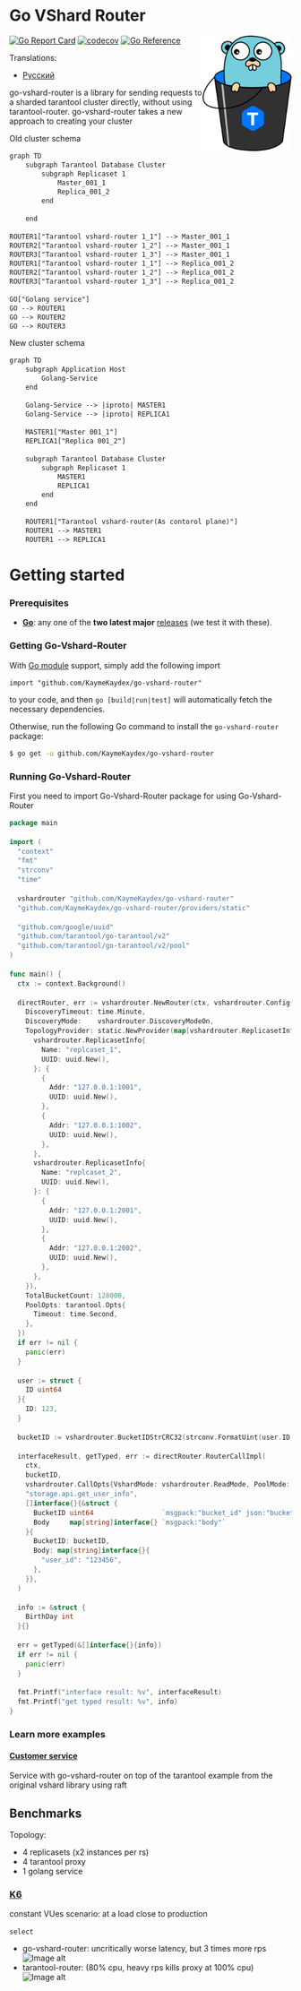 # Go VShard Router

<img align="right" width="159px" src="docs/logo.png">

[![Go Report Card](https://goreportcard.com/badge/github.com/KaymeKaydex/go-vshard-router)](https://goreportcard.com/report/github.com/KaymeKaydex/go-vshard-router)
[![codecov](https://codecov.io/gh/KaymeKaydex/go-vshard-router/graph/badge.svg?token=WLRWE97IT1)](https://codecov.io/gh/KaymeKaydex/go-vshard-router)
[![Go Reference](https://pkg.go.dev/badge/github.com/KaymeKaydex/go-vshard-router.svg)](https://pkg.go.dev/github.com/KaymeKaydex/go-vshard-router)

Translations:
- [Русский](https://github.com/KaymeKaydex/go-vshard-router/blob/main/README_ru.md)


go-vshard-router is a library for sending requests to a sharded tarantool cluster directly,
without using tarantool-router. go-vshard-router takes a new approach to creating your cluster

Old cluster schema
```mermaid
graph TD
    subgraph Tarantool Database Cluster
        subgraph Replicaset 1
            Master_001_1
            Replica_001_2
        end

    end

ROUTER1["Tarantool vshard-router 1_1"] --> Master_001_1
ROUTER2["Tarantool vshard-router 1_2"] --> Master_001_1
ROUTER3["Tarantool vshard-router 1_3"] --> Master_001_1
ROUTER1["Tarantool vshard-router 1_1"] --> Replica_001_2
ROUTER2["Tarantool vshard-router 1_2"] --> Replica_001_2
ROUTER3["Tarantool vshard-router 1_3"] --> Replica_001_2

GO["Golang service"]
GO --> ROUTER1
GO --> ROUTER2
GO --> ROUTER3
```
New cluster schema
```mermaid
graph TD
    subgraph Application Host
        Golang-Service
    end

    Golang-Service --> |iproto| MASTER1
    Golang-Service --> |iproto| REPLICA1
    
    MASTER1["Master 001_1"]
    REPLICA1["Replica 001_2"]
    
    subgraph Tarantool Database Cluster
        subgraph Replicaset 1
            MASTER1
            REPLICA1
        end
    end

    ROUTER1["Tarantool vshard-router(As contorol plane)"]
    ROUTER1 --> MASTER1
    ROUTER1 --> REPLICA1
```
# Getting started
### Prerequisites

- **[Go](https://go.dev/)**: any one of the **two latest major** [releases](https://go.dev/doc/devel/release) (we test it with these).

### Getting Go-Vshard-Router
With [Go module](https://github.com/golang/go/wiki/Modules) support, simply add the following import

```
import "github.com/KaymeKaydex/go-vshard-router"
```
to your code, and then `go [build|run|test]` will automatically fetch the necessary dependencies.

Otherwise, run the following Go command to install the `go-vshard-router` package:

```sh
$ go get -u github.com/KaymeKaydex/go-vshard-router
```

### Running Go-Vshard-Router

First you need to import Go-Vshard-Router package for using Go-Vshard-Router

```go
package main

import (
  "context"
  "fmt"
  "strconv"
  "time"

  vshardrouter "github.com/KaymeKaydex/go-vshard-router"
  "github.com/KaymeKaydex/go-vshard-router/providers/static"

  "github.com/google/uuid"
  "github.com/tarantool/go-tarantool/v2"
  "github.com/tarantool/go-tarantool/v2/pool"
)

func main() {
  ctx := context.Background()

  directRouter, err := vshardrouter.NewRouter(ctx, vshardrouter.Config{
    DiscoveryTimeout: time.Minute,
    DiscoveryMode:    vshardrouter.DiscoveryModeOn,
    TopologyProvider: static.NewProvider(map[vshardrouter.ReplicasetInfo][]vshardrouter.InstanceInfo{
      vshardrouter.ReplicasetInfo{
        Name: "replcaset_1",
        UUID: uuid.New(),
      }: {
        {
          Addr: "127.0.0.1:1001",
          UUID: uuid.New(),
        },
        {
          Addr: "127.0.0.1:1002",
          UUID: uuid.New(),
        },
      },
      vshardrouter.ReplicasetInfo{
        Name: "replcaset_2",
        UUID: uuid.New(),
      }: {
        {
          Addr: "127.0.0.1:2001",
          UUID: uuid.New(),
        },
        {
          Addr: "127.0.0.1:2002",
          UUID: uuid.New(),
        },
      },
    }),
    TotalBucketCount: 128000,
    PoolOpts: tarantool.Opts{
      Timeout: time.Second,
    },
  })
  if err != nil {
    panic(err)
  }

  user := struct {
    ID uint64
  }{
    ID: 123,
  }

  bucketID := vshardrouter.BucketIDStrCRC32(strconv.FormatUint(user.ID, 10), directRouter.RouterBucketCount())

  interfaceResult, getTyped, err := directRouter.RouterCallImpl(
    ctx,
    bucketID,
    vshardrouter.CallOpts{VshardMode: vshardrouter.ReadMode, PoolMode: pool.PreferRO, Timeout: time.Second * 2},
    "storage.api.get_user_info",
    []interface{}{&struct {
      BucketID uint64                 `msgpack:"bucket_id" json:"bucket_id,omitempty"`
      Body     map[string]interface{} `msgpack:"body"`
    }{
      BucketID: bucketID,
      Body: map[string]interface{}{
        "user_id": "123456",
      },
    }},
  )

  info := &struct {
    BirthDay int
  }{}

  err = getTyped(&[]interface{}{info})
  if err != nil {
    panic(err)
  }

  fmt.Printf("interface result: %v", interfaceResult)
  fmt.Printf("get typed result: %v", info)
}
```
### Learn more examples
#### [Customer service](examples/customer/README.md)
Service with go-vshard-router on top of the tarantool example from the original vshard library using raft

## Benchmarks
Topology: 
- 4 replicasets (x2 instances per rs)
- 4 tarantool proxy
- 1 golang service
### [K6](https://github.com/grafana/k6)

constant VUes scenario:
at a load close to production

```select```
- go-vshard-router: uncritically worse latency, but 3 times more rps
  ![Image alt](docs/direct.png)
- tarantool-router: (80% cpu, heavy rps kills proxy at 100% cpu) 
  ![Image alt](docs/not-direct.png)
